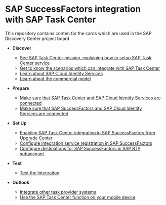 # SAP SuccessFactors integration with SAP Task Center
This repository contains conten for the cards which are used in the SAP Discovery Center project board.

- **Discover**
    - [See SAP Task Center mission, explaining how to setup SAP Task Center service](how-to-setup-sap-task-center-service.md)
    - [Get to know the scenarios which can integrate with SAP Task Center](scenarios-which-can-integrate-with-sap-task-center.md)
	- [Learn about SAP Cloud Identity Services](sap-cloud-identity-services.md)
	- [Learn about the commercial model](learn-about-commercial-model.md)   

- **Prepare**
    - [Make sure that SAP Task Center and SAP Cloud Identity Services are connected](sap-task-center-and-sap-cloud-identity-services.md)
    - [Make sure that SAP SuccessFactors and SAP Cloud Identity Services are connected](sap-successfactors-and-sap-cloud-identity-services-are-connected.md)

- **Set Up**
    - [Enabling SAP Task Center integration in SAP SuccessFactors from Upgrade Center](enabling-sap-task-center-integration-in-sap-successfactors-from-upgrade-center.md)
    - [Configure Integration service registration in SAP SuccessFactors ](configure-integration-service-registration-in-sap-successFactors.md)
	- [Configure destinations for SAP SuccessFactors in SAP BTP subaccount](configure-destinations-for-sap-successfactors-in-sap-btp-subaccount.md)
	
- **Test**
    - [Test the Integration](test-integration.md)

- **Outlook**
    - [Integrate other task provider systems](integration-with-sap-solutions.md)
    - [Use the SAP Task Center function on your mobile device](integrate-task-center-with-mobile-start.md)